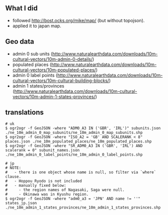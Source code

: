 ## What I did

- followed http://bost.ocks.org/mike/map/ (but without topojson).
- applied it to japan map.

## Geo data

- admin 0 sub units (http://www.naturalearthdata.com/downloads/10m-cultural-vectors/10m-admin-0-details/)
- populated places (http://www.naturalearthdata.com/downloads/10m-cultural-vectors/10m-populated-places/)
- admin 0 label points (http://www.naturalearthdata.com/downloads/10m-cultural-vectors/10m-cultural-building-blocks/)
- admin 1 states/provinces (http://www.naturalearthdata.com/downloads/10m-cultural-vectors/10m-admin-1-states-provinces/)

## translations


```
# uk
$ ogr2ogr -f GeoJSON -where "ADM0_A3 IN ('GBR', 'IRL')" subunits.json ./ne_10m_admin_0_map_subunits/ne_10m_admin_0_map_subunits.shp
$ ogr2ogr -f GeoJSON -where "ISO_A2 = 'GB' AND SCALERANK < 8" places.json ./ne_10m_populated_places/ne_10m_populated_places.shp
$ ogr2ogr -f GeoJSON -where "SR_ADM0_A3 IN ('GBR', 'IRL') AND scalerank = 0" subunit_names.json ./ne_10m_admin_0_label_points/ne_10m_admin_0_label_points.shp
```

```
# jp
# NOTE:
#   - there is one object whose name is null, so filter via `where` clause.
#   - Hoppou Ryodo is not included
#   - manually fixed below:
#     - the region names of Nagasaki, Saga were null.
#     - Okinawa was in Kyushu region.
$ ogr2ogr -f GeoJSON -where "adm0_a3 = 'JPN' AND name != ''" states_jp.json ./ne_10m_admin_1_states_provinces/ne_10m_admin_1_states_provinces.shp
```

